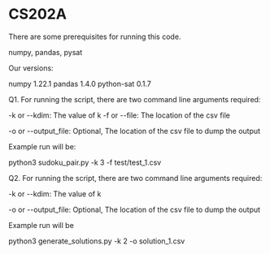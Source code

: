 # CS202A

There are some prerequisites for running this code.

numpy, pandas, pysat

Our versions:

numpy 1.22.1
pandas 1.4.0
python-sat 0.1.7


Q1. For running the script, there are two command line arguments required:

-k or --kdim: The value of k
-f or --file: The location of the csv file

-o or --output_file: Optional, The location of the csv file to dump the output

Example run will be:

python3 sudoku_pair.py -k 3 -f test/test_1.csv


Q2. For running the script, there are two command line arguments required:

-k or --kdim: The value of k

-o or --output_file: Optional, The location of the csv file to dump the output

Example run will be

python3 generate_solutions.py -k 2 -o solution_1.csv